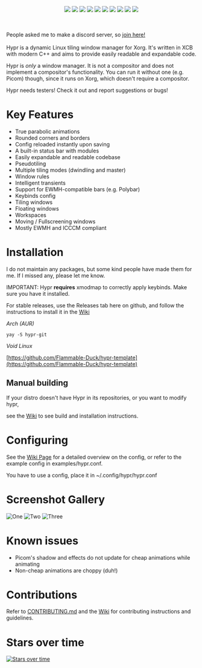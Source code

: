<p align="center">
  <img src="https://i.imgur.com/LtC153m.png" />
  <img src="https://github.com/vaxerski/Hypr/actions/workflows/c-cpp.yml/badge.svg" />
  <a href="https://discord.gg/hQ9XvMUjjr"><img src="https://img.shields.io/badge/Join%20the-Discord%20server-6666ff" /></a>
  <img src="https://img.shields.io/github/issues/vaxerski/Hypr" />
  <img src="https://img.shields.io/github/issues-pr/vaxerski/Hypr" />
  <img src="https://img.shields.io/github/languages/top/vaxerski/Hypr" />
  <img src="https://img.shields.io/github/license/vaxerski/Hypr" />
  <img src="https://img.shields.io/tokei/lines/github/vaxerski/Hypr" />
  <img src="https://img.shields.io/badge/Standard-C%2B%2B20-success" />
  <img src="https://img.shields.io/badge/Hi-mom!-ff69b4" />
</p>
<br/><br/>
People asked me to make a discord server, so <a href="https://discord.gg/hQ9XvMUjjr">join here!</a>
<br/><br/>
Hypr is a dynamic Linux tiling window manager for Xorg. It's written in XCB with modern C++ and aims to provide easily readable and expandable code.

Hypr is _only_ a window manager. It is not a compositor and does not implement a compositor's functionality. You can run it without one (e.g. Picom) though, since it runs on Xorg, which doesn't require a compositor.

Hypr needs testers! Check it out and report suggestions or bugs!
<br/>

# Key Features
- True parabolic animations
- Rounded corners and borders
- Config reloaded instantly upon saving
- A built-in status bar with modules
- Easily expandable and readable codebase
- Pseudotiling
- Multiple tiling modes (dwindling and master)
- Window rules
- Intelligent transients
- Support for EWMH-compatible bars (e.g. Polybar)
- Keybinds config
- Tiling windows
- Floating windows
- Workspaces
- Moving / Fullscreening windows
- Mostly EWMH and ICCCM compliant

# Installation
I do not maintain any packages, but some kind people have made them for me. If I missed any, please let me know.

IMPORTANT: Hypr **requires** xmodmap to correctly apply keybinds. Make sure you have it installed.

For stable releases, use the Releases tab here on github, and follow the instructions to install it in the [Wiki](https://github.com/vaxerski/Hypr/wiki/Building) 

*Arch (AUR)*
```
yay -S hypr-git
```

*Void Linux*

[https://github.com/Flammable-Duck/hypr-template](https://github.com/Flammable-Duck/hypr-template)

## Manual building
If your distro doesn't have Hypr in its repositories, or you want to modify hypr,

see the [Wiki](https://github.com/vaxerski/Hypr/wiki/Building) to see build and installation instructions.

# Configuring
See the [Wiki Page](https://github.com/vaxerski/Hypr/wiki/Configuring-Hypr) for a detailed overview on the config, or refer to the example config in examples/hypr.conf.

You have to use a config, place it in ~/.config/hypr/hypr.conf

# Screenshot Gallery

![One](https://i.imgur.com/ygked0M.png)
![Two](https://i.imgur.com/HLukmeA.png)
![Three](https://i.imgur.com/B0MDTu2.png)

# Known issues
- Picom's shadow and effects do not update for cheap animations while animating
- Non-cheap animations are choppy (duh!)

# Contributions
Refer to [CONTRIBUTING.md](https://github.com/vaxerski/Hypr/blob/main/CONTRIBUTING.md) and the [Wiki](https://github.com/vaxerski/Hypr/wiki/Contributing-&-Debugging) for contributing instructions and guidelines.


# Stars over time

[![Stars over time](https://starchart.cc/vaxerski/Hypr.svg)](https://starchart.cc/vaxerski/Hypr)


